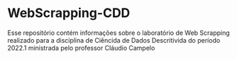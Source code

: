 # WebScrapping-CDD

Esse repositório contém informações sobre o laboratório de Web Scrapping realizado para a disciplina de Ciêncida de Dados Descritivida do período 2022.1 ministrada pelo professor Cláudio Campelo
